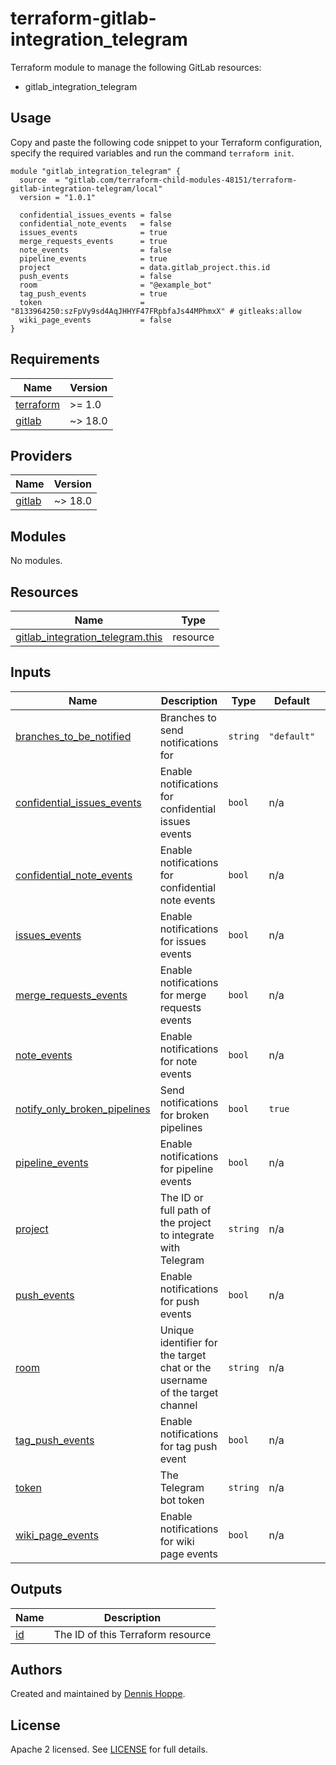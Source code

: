 # terraform-gitlab-integration_telegram

Terraform module to manage the following GitLab resources:

* gitlab_integration_telegram

## Usage

Copy and paste the following code snippet to your Terraform configuration,
specify the required variables and run the command `terraform init`.

```hcl
module "gitlab_integration_telegram" {
  source  = "gitlab.com/terraform-child-modules-48151/terraform-gitlab-integration-telegram/local"
  version = "1.0.1"

  confidential_issues_events = false
  confidential_note_events   = false
  issues_events              = true
  merge_requests_events      = true
  note_events                = false
  pipeline_events            = true
  project                    = data.gitlab_project.this.id
  push_events                = false
  room                       = "@example_bot"
  tag_push_events            = true
  token                      = "8133964250:szFpVy9sd4AqJHHYF47FRpbfaJs44MPhmxX" # gitleaks:allow
  wiki_page_events           = false
}
```

<!-- BEGIN_TF_DOCS -->
## Requirements

| Name | Version |
|------|---------|
| <a name="requirement_terraform"></a> [terraform](#requirement\_terraform) | >= 1.0 |
| <a name="requirement_gitlab"></a> [gitlab](#requirement\_gitlab) | ~> 18.0 |

## Providers

| Name | Version |
|------|---------|
| <a name="provider_gitlab"></a> [gitlab](#provider\_gitlab) | ~> 18.0 |

## Modules

No modules.

## Resources

| Name | Type |
|------|------|
| [gitlab_integration_telegram.this](https://registry.terraform.io/providers/gitlabhq/gitlab/latest/docs/resources/integration_telegram) | resource |

## Inputs

| Name | Description | Type | Default | Required |
|------|-------------|------|---------|:--------:|
| <a name="input_branches_to_be_notified"></a> [branches\_to\_be\_notified](#input\_branches\_to\_be\_notified) | Branches to send notifications for | `string` | `"default"` | no |
| <a name="input_confidential_issues_events"></a> [confidential\_issues\_events](#input\_confidential\_issues\_events) | Enable notifications for confidential issues events | `bool` | n/a | yes |
| <a name="input_confidential_note_events"></a> [confidential\_note\_events](#input\_confidential\_note\_events) | Enable notifications for confidential note events | `bool` | n/a | yes |
| <a name="input_issues_events"></a> [issues\_events](#input\_issues\_events) | Enable notifications for issues events | `bool` | n/a | yes |
| <a name="input_merge_requests_events"></a> [merge\_requests\_events](#input\_merge\_requests\_events) | Enable notifications for merge requests events | `bool` | n/a | yes |
| <a name="input_note_events"></a> [note\_events](#input\_note\_events) | Enable notifications for note events | `bool` | n/a | yes |
| <a name="input_notify_only_broken_pipelines"></a> [notify\_only\_broken\_pipelines](#input\_notify\_only\_broken\_pipelines) | Send notifications for broken pipelines | `bool` | `true` | no |
| <a name="input_pipeline_events"></a> [pipeline\_events](#input\_pipeline\_events) | Enable notifications for pipeline events | `bool` | n/a | yes |
| <a name="input_project"></a> [project](#input\_project) | The ID or full path of the project to integrate with Telegram | `string` | n/a | yes |
| <a name="input_push_events"></a> [push\_events](#input\_push\_events) | Enable notifications for push events | `bool` | n/a | yes |
| <a name="input_room"></a> [room](#input\_room) | Unique identifier for the target chat or the username of the target channel | `string` | n/a | yes |
| <a name="input_tag_push_events"></a> [tag\_push\_events](#input\_tag\_push\_events) | Enable notifications for tag push event | `bool` | n/a | yes |
| <a name="input_token"></a> [token](#input\_token) | The Telegram bot token | `string` | n/a | yes |
| <a name="input_wiki_page_events"></a> [wiki\_page\_events](#input\_wiki\_page\_events) | Enable notifications for wiki page events | `bool` | n/a | yes |

## Outputs

| Name | Description |
|------|-------------|
| <a name="output_id"></a> [id](#output\_id) | The ID of this Terraform resource |
<!-- END_TF_DOCS -->

## Authors

Created and maintained by [Dennis Hoppe](https://gitlab.com/dhoppeIT).

## License

Apache 2 licensed. See [LICENSE](LICENSE) for full details.
